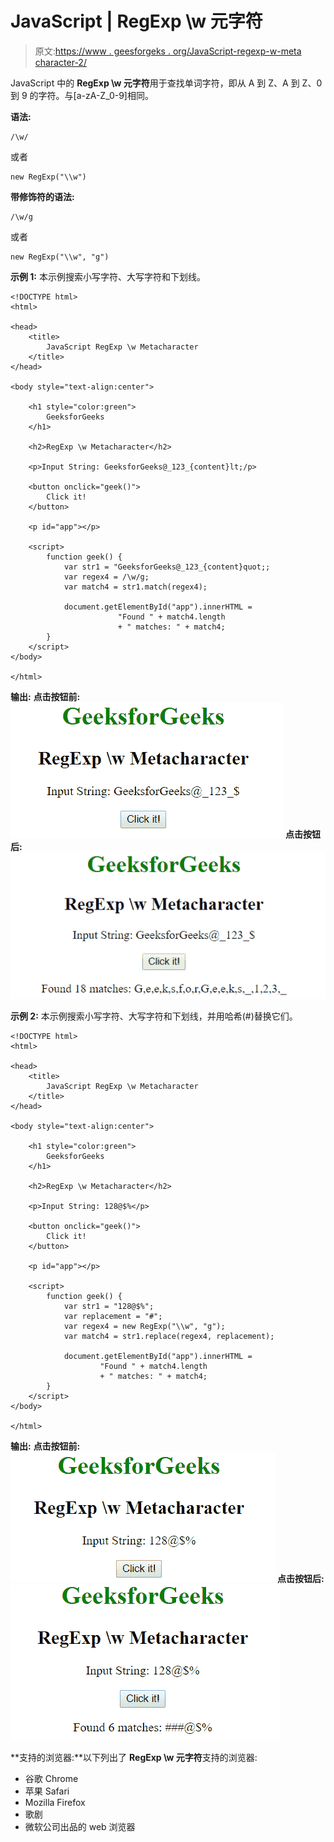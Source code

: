 # JavaScript | RegExp \w 元字符

> 原文:[https://www . geesforgeks . org/JavaScript-regexp-w-meta character-2/](https://www.geeksforgeeks.org/javascript-regexp-w-metacharacter-2/)

JavaScript 中的 **RegExp \w 元字符**用于查找单词字符，即从 A 到 Z、A 到 Z、0 到 9 的字符。与[a-zA-Z_0-9]相同。

**语法:**

```
/\w/ 
```

或者

```
new RegExp("\\w")
```

**带修饰符的语法:**

```
/\w/g 
```

或者

```
new RegExp("\\w", "g")
```

**示例 1:** 本示例搜索小写字符、大写字符和下划线。

```
<!DOCTYPE html>
<html>

<head>
    <title>
        JavaScript RegExp \w Metacharacter
    </title>
</head>

<body style="text-align:center">

    <h1 style="color:green">
        GeeksforGeeks
    </h1>

    <h2>RegExp \w Metacharacter</h2>

    <p>Input String: GeeksforGeeks@_123_{content}lt;/p>

    <button onclick="geek()">
        Click it!
    </button>

    <p id="app"></p>

    <script>
        function geek() {
            var str1 = "GeeksforGeeks@_123_{content}quot;;
            var regex4 = /\w/g;
            var match4 = str1.match(regex4);

            document.getElementById("app").innerHTML = 
                        "Found " + match4.length
                        + " matches: " + match4;
        }
    </script>
</body>

</html>                    
```

**输出:**
**点击按钮前:**
![backw](img/e46e79549b8d3facc18fdd052d48b2c9.png)
**点击按钮后:**
![backw](img/dcee5e0910418c1f657df3c6f68ec3f2.png)

**示例 2:** 本示例搜索小写字符、大写字符和下划线，并用哈希(#)替换它们。

```
<!DOCTYPE html>
<html>

<head>
    <title>
        JavaScript RegExp \w Metacharacter
    </title>
</head>

<body style="text-align:center">

    <h1 style="color:green">
        GeeksforGeeks
    </h1>

    <h2>RegExp \w Metacharacter</h2>

    <p>Input String: 128@$%</p>

    <button onclick="geek()">
        Click it!
    </button>

    <p id="app"></p>

    <script>
        function geek() {
            var str1 = "128@$%";         
            var replacement = "#";
            var regex4 = new RegExp("\\w", "g");
            var match4 = str1.replace(regex4, replacement);

            document.getElementById("app").innerHTML =
                    "Found " + match4.length
                    + " matches: " + match4;
        }
    </script>
</body>

</html>                    
```

**输出:**
**点击按钮前:**
![backw](img/f5600c23b86b8bb64d1ef237c95f26e1.png)
**点击按钮后:**
![backw](img/4d37de6b98642f501278dbae901e89b2.png)

**支持的浏览器:**以下列出了 **RegExp \w 元字符**支持的浏览器:

*   谷歌 Chrome
*   苹果 Safari
*   Mozilla Firefox
*   歌剧
*   微软公司出品的 web 浏览器